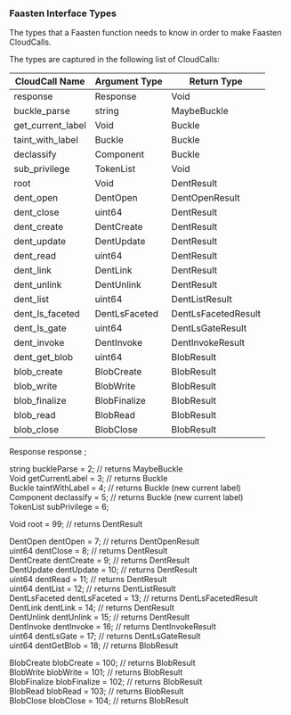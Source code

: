 ### Faasten Interface Types
The types that a Faasten function needs to know in order to make Faasten CloudCalls.

The types are captured in the following list of CloudCalls:

| CloudCall Name   | Argument Type | Return Type    |
|------------------|---------------|----------------|
| response         | Response      | Void           |
| buckle_parse     | string        | MaybeBuckle    |
| get_current_label| Void          | Buckle         |
| taint_with_label | Buckle        | Buckle         |
| declassify       | Component     | Buckle         |
| sub_privilege    | TokenList     | Void           |
| root             | Void          | DentResult     |
| dent_open        | DentOpen      | DentOpenResult |
| dent_close       | uint64        | DentResult     |
| dent_create      | DentCreate    | DentResult     |
| dent_update      | DentUpdate    | DentResult     |
| dent_read        | uint64        | DentResult     |
| dent_link        | DentLink      | DentResult     |
| dent_unlink      | DentUnlink    | DentResult     |
| dent_list        | uint64        | DentListResult |
| dent_ls_faceted  | DentLsFaceted | DentLsFacetedResult |
| dent_ls_gate     | uint64        | DentLsGateResult |
| dent_invoke      | DentInvoke    | DentInvokeResult |
| dent_get_blob    | uint64        | BlobResult       |
| blob_create      | BlobCreate    | BlobResult       |
| blob_write       | BlobWrite     | BlobResult       |
| blob_finalize    | BlobFinalize  | BlobResult       |
| blob_read        | BlobRead      | BlobResult       |
| blob_close       | BlobClose     | BlobResult       |


Response response ; 

string buckleParse = 2; // returns MaybeBuckle  
Void getCurrentLabel = 3; // returns Buckle  
Buckle taintWithLabel = 4; // returns Buckle (new current label)  
Component declassify = 5; // returns Buckle (new current label)  
TokenList subPrivilege = 6;  

Void              root           = 99; // returns DentResult  

DentOpen          dentOpen       =  7; // returns DentOpenResult  
uint64            dentClose      =  8; // returns DentResult  
DentCreate        dentCreate     =  9; // returns DentResult  
DentUpdate        dentUpdate     = 10; // returns DentResult  
uint64            dentRead       = 11; // returns DentResult  
uint64            dentList       = 12; // returns DentListResult  
DentLsFaceted     dentLsFaceted  = 13; // returns DentLsFacetedResult  
DentLink          dentLink       = 14; // returns DentResult  
DentUnlink        dentUnlink     = 15; // returns DentResult  
DentInvoke        dentInvoke     = 16; // returns DentInvokeResult  
uint64            dentLsGate     = 17; // returns DentLsGateResult  
uint64            dentGetBlob    = 18; // returns BlobResult  

BlobCreate        blobCreate     = 100; // returns BlobResult  
BlobWrite         blobWrite      = 101; // returns BlobResult  
BlobFinalize      blobFinalize   = 102; // returns BlobResult  
BlobRead          blobRead       = 103;  // returns BlobResult  
BlobClose         blobClose      = 104; // returns BlobResult  
